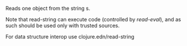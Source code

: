   Reads one object from the string s.

  Note that read-string can execute code (controlled by *read-eval*),
  and as such should be used only with trusted sources.

  For data structure interop use clojure.edn/read-string